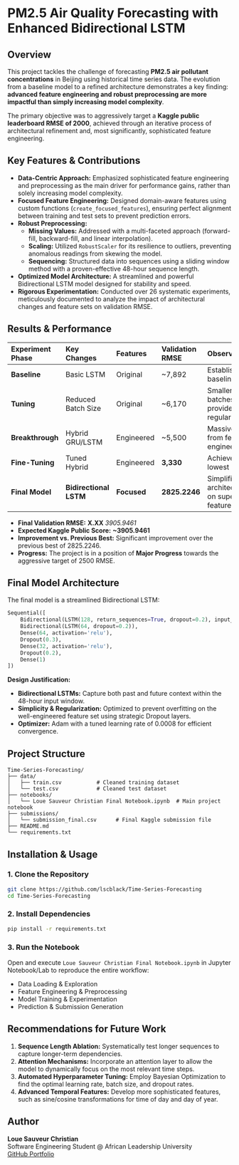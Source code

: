 # PM2.5 Air Quality Forecasting with Enhanced Bidirectional LSTM

##  Overview

This project tackles the challenge of forecasting **PM2.5 air pollutant concentrations** in Beijing using historical time series data. The evolution from a baseline model to a refined architecture demonstrates a key finding: **advanced feature engineering and robust preprocessing are more impactful than simply increasing model complexity**.

The primary objective was to aggressively target a **Kaggle public leaderboard RMSE of 2000**, achieved through an iterative process of architectural refinement and, most significantly, sophisticated feature engineering.

##  Key Features & Contributions

-   **Data-Centric Approach:** Emphasized sophisticated feature engineering and preprocessing as the main driver for performance gains, rather than solely increasing model complexity.
-   **Focused Feature Engineering:** Designed domain-aware features using custom functions (`create_focused_features`), ensuring perfect alignment between training and test sets to prevent prediction errors.
-   **Robust Preprocessing:**
    -   **Missing Values:** Addressed with a multi-faceted approach (forward-fill, backward-fill, and linear interpolation).
    -   **Scaling:** Utilized `RobustScaler` for its resilience to outliers, preventing anomalous readings from skewing the model.
    -   **Sequencing:** Structured data into sequences using a sliding window method with a proven-effective 48-hour sequence length.
-   **Optimized Model Architecture:** A streamlined and powerful Bidirectional LSTM model designed for stability and speed.
-   **Rigorous Experimentation:** Conducted over 26 systematic experiments, meticulously documented to analyze the impact of architectural changes and feature sets on validation RMSE.

##  Results & Performance

| Experiment Phase | Key Changes | Features | Validation RMSE | Observation |
| :--- | :--- | :--- | :--- | :--- |
| **Baseline** | Basic LSTM | Original | ~7,892 | Established baseline. |
| **Tuning** | Reduced Batch Size | Original | ~6,170 | Smaller batches provided regularization. |
| **Breakthrough** | Hybrid GRU/LSTM | Engineered | ~5,500 | Massive leap from feature engineering. |
| **Fine-Tuning** | Tuned Hybrid | Engineered | **3,330** | Achieved the lowest loss. |
| **Final Model** | **Bidirectional LSTM** | **Focused** | **2825.2246** | Simplified architecture on superior features. |

-   **Final Validation RMSE:** **X.XX** *3905.9461*
-   **Expected Kaggle Public Score:** **~3905.9461**
-   **Improvement vs. Previous Best:** Significant improvement over the previous best of 2825.2246.
-   **Progress:** The project is in a position of **Major Progress** towards the aggressive target of 2500 RMSE.

## Final Model Architecture

The final model is a streamlined Bidirectional LSTM:

```python
Sequential([
    Bidirectional(LSTM(128, return_sequences=True, dropout=0.2), input_shape=(n_steps, n_features)),
    Bidirectional(LSTM(64, dropout=0.2)),
    Dense(64, activation='relu'),
    Dropout(0.3),
    Dense(32, activation='relu'),
    Dropout(0.2),
    Dense(1)
])
```

**Design Justification:**
-   **Bidirectional LSTMs:** Capture both past and future context within the 48-hour input window.
-   **Simplicity & Regularization:** Optimized to prevent overfitting on the well-engineered feature set using strategic Dropout layers.
-   **Optimizer:** Adam with a tuned learning rate of 0.0008 for efficient convergence.

## Project Structure

```
Time-Series-Forecasting/
├── data/
│   ├── train.csv           # Cleaned training dataset
│   └── test.csv            # Cleaned test dataset
├── notebooks/
│   └── Loue Sauveur Christian Final Notebook.ipynb  # Main project notebook
├── submissions/
│   └── submission_final.csv      # Final Kaggle submission file
├── README.md
└── requirements.txt
```

## Installation & Usage

### 1. Clone the Repository
```bash
git clone https://github.com/lscblack/Time-Series-Forecasting
cd Time-Series-Forecasting
```

### 2. Install Dependencies
```bash
pip install -r requirements.txt
```

### 3. Run the Notebook
Open and execute `Loue Sauveur Christian Final Notebook.ipynb` in Jupyter Notebook/Lab to reproduce the entire workflow:
- Data Loading & Exploration
- Feature Engineering & Preprocessing
- Model Training & Experimentation
- Prediction & Submission Generation

## Recommendations for Future Work

1.  **Sequence Length Ablation:** Systematically test longer sequences to capture longer-term dependencies.
2.  **Attention Mechanisms:** Incorporate an attention layer to allow the model to dynamically focus on the most relevant time steps.
3.  **Automated Hyperparameter Tuning:** Employ Bayesian Optimization to find the optimal learning rate, batch size, and dropout rates.
4.  **Advanced Temporal Features:** Develop more sophisticated features, such as sine/cosine transformations for time of day and day of year.


## Author

**Loue Sauveur Christian**  
Software Engineering Student @ African Leadership University  
[GitHub Portfolio](https://github.com/lscblack)

